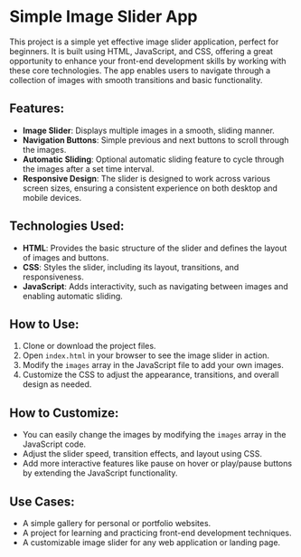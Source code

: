# Simple Image Slider App

This project is a simple yet effective image slider application, perfect for beginners. It is built using HTML, JavaScript, and CSS, offering a great opportunity to enhance your front-end development skills by working with these core technologies. The app enables users to navigate through a collection of images with smooth transitions and basic functionality.

## Features:
- **Image Slider**: Displays multiple images in a smooth, sliding manner.
- **Navigation Buttons**: Simple previous and next buttons to scroll through the images.
- **Automatic Sliding**: Optional automatic sliding feature to cycle through the images after a set time interval.
- **Responsive Design**: The slider is designed to work across various screen sizes, ensuring a consistent experience on both desktop and mobile devices.

## Technologies Used:
- **HTML**: Provides the basic structure of the slider and defines the layout of images and buttons.
- **CSS**: Styles the slider, including its layout, transitions, and responsiveness.
- **JavaScript**: Adds interactivity, such as navigating between images and enabling automatic sliding.

## How to Use:
1. Clone or download the project files.
2. Open `index.html` in your browser to see the image slider in action.
3. Modify the `images` array in the JavaScript file to add your own images.
4. Customize the CSS to adjust the appearance, transitions, and overall design as needed.

## How to Customize:
- You can easily change the images by modifying the `images` array in the JavaScript code.
- Adjust the slider speed, transition effects, and layout using CSS.
- Add more interactive features like pause on hover or play/pause buttons by extending the JavaScript functionality.

## Use Cases:
- A simple gallery for personal or portfolio websites.
- A project for learning and practicing front-end development techniques.
- A customizable image slider for any web application or landing page.

